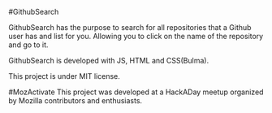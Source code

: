 #GithubSearch

GithubSearch has the purpose to search for all repositories that
a Github user has and list for you. Allowing you to click on
the name of the repository and go to it.

GithubSearch is developed with JS, HTML and CSS(Bulma).

This project is under MIT license.

#MozActivate
This project was developed at a HackADay meetup organized
by Mozilla contributors and enthusiasts.
